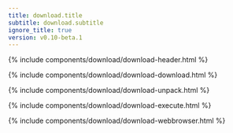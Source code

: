 ```yaml
---
title: download.title
subtitle: download.subtitle
ignore_title: true
version: v0.10-beta.1
---
```


{% include components/download/download-header.html %}

{% include components/download/download-download.html %}

{% include components/download/download-unpack.html %}

{% include components/download/download-execute.html %}

{% include components/download/download-webbrowser.html %}
